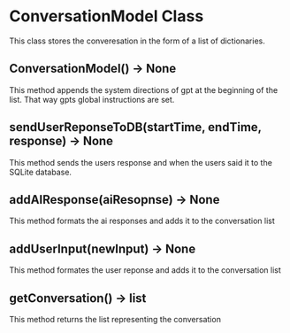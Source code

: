 # ConversationModel Class
This class stores the converesation in the form of a list of dictionaries.

## ConversationModel() -> None
This method appends the system directions of gpt at the beginning of the list. That way gpts global instructions are set.

## sendUserReponseToDB(startTime, endTime, response) -> None
This method sends the users response and when the users said it to the SQLite database.

## addAIResponse(aiResopnse) -> None
This method formats the ai responses and adds it to the conversation list

## addUserInput(newInput) -> None
This method formates the user reponse and adds it to the conversation list

## getConversation() -> list
This method returns the list representing the conversation